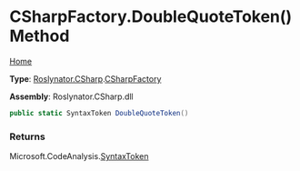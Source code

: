 # CSharpFactory\.DoubleQuoteToken\(\) Method

[Home](../../../../README.md)

**Type**: [Roslynator.CSharp](../../README.md)\.[CSharpFactory](../README.md)

**Assembly**: Roslynator\.CSharp\.dll

```csharp
public static SyntaxToken DoubleQuoteToken()
```

### Returns

Microsoft\.CodeAnalysis\.[SyntaxToken](https://docs.microsoft.com/en-us/dotnet/api/microsoft.codeanalysis.syntaxtoken)

